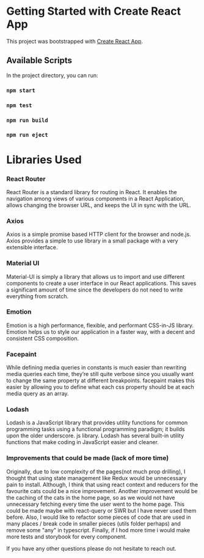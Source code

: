 # Getting Started with Create React App

This project was bootstrapped with [Create React App](https://github.com/facebook/create-react-app).

## Available Scripts

In the project directory, you can run:

### `npm start`
### `npm test`
### `npm run build`
### `npm run eject`

# Libraries Used

### React Router

React Router is a standard library for routing in React. It enables the navigation among views of various components in a React Application, allows changing the browser URL, and keeps the UI in sync with the URL.

### Axios

Axios is a simple promise based HTTP client for the browser and node.js. Axios provides a simple to use library in a small package with a very extensible interface.

### Material UI

Material-UI is simply a library that allows us to import and use different components to create a user interface in our React applications. This saves a significant amount of time since the developers do not need to write everything from scratch.

### Emotion

Emotion is a high performance, flexible, and performant CSS-in-JS library. Emotion helps us to style our application in a faster way, with a decent and consistent CSS composition.

### Facepaint

While defining media queries in constants is much easier than rewriting media queries each time, they’re still quite verbose since you usually want to change the same property at different breakpoints. facepaint makes this easier by allowing you to define what each css property should be at each media query as an array.

### Lodash

Lodash is a JavaScript library that provides utility functions for common programming tasks using a functional programming paradigm; it builds upon the older underscore. js library. Lodash has several built-in utility functions that make coding in JavaScript easier and cleaner.

### Improvements that could be made (lack of more time)

Originally, due to low complexity of the pages(not much prop drilling), I thought that using state management like Redux would be unnecessary pain to install. Although, I think that using react context and reducers for the favourite cats could be a nice improvement. 
Another improvement would be the caching of the cats in the home page, so as we would not have unnecessary fetching every time the user went to the home page. This could be made maybe with react-query or SWR but I have never used them before.
Also, I would like to refactor some pieces of code that are used in many places / break code in smaller pieces (utils folder perhaps) and remove some "any" in typescript.
Finally, if I hod more time i would make more tests and storybook for every component.

If you have any other questions please do not hesitate to reach out.